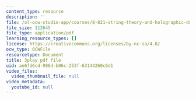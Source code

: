 ```yaml
---
content_type: resource
description: ''
file: /ol-ocw-studio-app/courses/8-821-string-theory-and-holographic-duality-fall-2014/ae6fd6cd986db06c253f63144260c6d1_k6HCdJ9lKho.pdf
file_size: 112645
file_type: application/pdf
learning_resource_types: []
license: https://creativecommons.org/licenses/by-nc-sa/4.0/
ocw_type: OCWFile
resourcetype: Document
title: 3play pdf file
uid: ae6fd6cd-986d-b06c-253f-63144260c6d1
video_files:
  video_thumbnail_file: null
video_metadata:
  youtube_id: null
---
```

